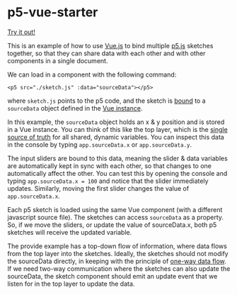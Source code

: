 # p5-vue-starter

[Try it out!](https://aatishb.com/p5-vue-starter/)

This is an example of how to use [Vue.js](https://vuejs.org/) to bind multiple [p5.js](https://p5js.org/) sketches together, so that they can share data with each other and with other components in a single document.

We can load in a component with the following command:

```
<p5 src="./sketch.js" :data="sourceData"></p5>
```

where `sketch.js` points to the p5 code, and the sketch is [bound](https://v1.vuejs.org/guide/syntax.html) to a `sourceData` object defined in the [Vue instance](https://github.com/aatishb/p5-vue-starter/blob/master/vue-definitions.js#L48-L55).

In this example, the `sourceData` object holds an x & y position and is stored in a Vue instance. You can think of this like the top layer, which is the [single source of truth](https://en.wikipedia.org/wiki/Single_source_of_truth) for all shared, dynamic variables. You can inspect this data in the console by typing `app.sourceData.x` or `app.sourceData.y`.

The input sliders are bound to this data, meaning the slider & data variables are automatically kept in sync with each other, so that changes to one automatically affect the other. You can test this by opening the console and typing `app.sourceData.x = 100` and notice that the slider immediately updates. Similarly, moving the first slider changes the value of `app.sourceData.x`.

Each p5 sketch is loaded using the same Vue component (with a different javascript source file). The sketches can access `sourceData` as a property. So, if we move the sliders, or update the value of sourceData.x, both p5 sketches will receive the updated variable.

The provide example has a top-down flow of information, where data flows from the top layer into the sketches. Ideally, the sketches should not modify the sourceData directly, in keeping with the principle of [one-way data flow](https://vuejs.org/v2/guide/components-props.html#One-Way-Data-Flow). If we need two-way communication where the sketches can also update the sourceData, the sketch component should emit an update event that we listen for in the top layer to update the data.
